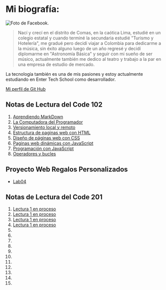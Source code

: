 

# Mi biografía: 

![Foto de Facebook.](https://i1.sndcdn.com/avatars-lAdiUXdpBB0klH1x-yjsjXw-t240x240.jpg) 
> Nací y crecí en el distrito de Comas, en la caótica Lima, estudié en un colegio estatal y cuando terminé la secundaria estudié "Turismo y Hotelería", me gradué pero decidí viajar a Colombia para dedicarme a la música, sin éxito alguno luego de un año regresé y decidí diplomarme en "Astronomía Básica" y seguir con mi sueño de ser músico, actualmente también me dedico al teatro y trabajo a la par en una empresa de estudio de mercado.

La tecnología también es una de mis pasiones y estoy actualmente estudiando en Enter Tech School como desarrollador.

[Mi perfil de Git Hub](https://github.com/johelcg7)


## Notas de Lectura del Code 102
1. [Aprendiendo MarkDown](/102/read01.md)
2. [La Computadora del Programador](/102/read02.md)
3. [Versionamiento local y remoto](/102/read03.md)
4. [Estructura de paginas web con HTML](/102/read04.md)
5. [Diseño de páginas web con CSS](/102/read05.md)
6. [Paginas web dinámicas con JavaScript](/102/read06.md)
7. [Programación con JavaScript](/102/read07.md)
8. [Operadores y bucles](/102/read08.md)

## Proyecto Web Regalos Personalizados
+ [Lab04](/102/Lab04.md)

## Notas de Lectura del Code 201
1. [Lectura 1 en proceso](/201/read01.md)
2. [Lectura 1 en proceso](/201/read01.md)
3. [Lectura 1 en proceso](/201/read01.md)
4. [Lectura 1 en proceso](/201/read01.md)
5. 
6. 
7. 
8. 
9. 
10. 
11. 
12. 
13. 
14. 
15. 

